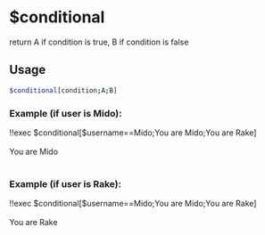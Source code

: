 # $conditional

return A if condition is true, B if condition is false

## Usage

```bash
$conditional[condition;A;B]
```

### Example (if user is Mido):
<discord-messages>
          <discord-message :bot="false" role-color="#ffcc9a" author="Mido">
        !!exec $conditional[$username==Mido;You are Mido;You are Rake]<br><br>
          </discord-message>
          <discord-message :bot="true" role-color="#0099ff" author="Custom Command" avatar="https://media.discordapp.net/avatars/725721249652670555/781224f90c3b841ba5b40678e032f74a.webp">
        You are Mido<br><br>
        </discord-message>
</discord-messages>

### Example (if user is Rake):
<discord-messages>
          <discord-message :bot="false" role-color="#ffcc9a" author="Rake">
        !!exec $conditional[$username==Mido;You are Mido;You are Rake]<br><br>
          </discord-message>
          <discord-message :bot="true" role-color="#0099ff" author="Custom Command" avatar="https://media.discordapp.net/avatars/725721249652670555/781224f90c3b841ba5b40678e032f74a.webp">
        You are Rake<br><br>
        </discord-message>
</discord-messages>
